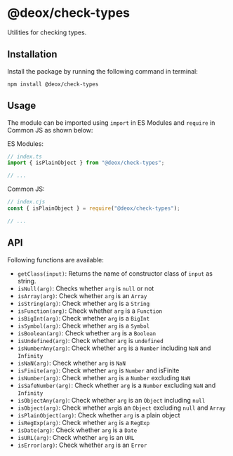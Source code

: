 # @deox/check-types

Utilities for checking types.

## Installation

Install the package by running the following command in terminal:

```shell
npm install @deox/check-types
```

## Usage

The module can be imported using `import` in ES Modules and `require` in Common JS as shown below:

ES Modules:

```ts
// index.ts
import { isPlainObject } from "@deox/check-types";

// ...
```

Common JS:

```cjs
// index.cjs
const { isPlainObject } = require("@deox/check-types");

// ...
```

## API

Following functions are available:  

* `getClass(input)`: Returns the name of constructor class of `input` as string.
* `isNull(arg)`: Checks whether `arg` is `null` or not
* `isArray(arg)`: Check whether `arg` is an `Array`
* `isString(arg)`: Check whether `arg` is a `String`
* `isFunction(arg)`: Check whether `arg` is a `Function`
* `isBigInt(arg)`: Check whether `arg` is a `BigInt`
* `isSymbol(arg)`: Check whether `arg` is a `Symbol`
* `isBoolean(arg)`: Check whether `arg` is a `Boolean`
* `isUndefined(arg)`: Check whether `arg` is `undefined`
* `isNumberAny(arg)`: Check whether `arg` is a `Number` including `NaN` and `Infinity`
* `isNaN(arg)`: Check whether `arg` is `NaN`
* `isFinite(arg)`: Check whether `arg` is `Number` and isFinite
* `isNumber(arg)`: Check whether `arg` is a `Number` excluding `NaN`
* `isSafeNumber(arg)`: Check whether `arg` is a `Number` excluding `NaN` and `Infinity`
* `isObjectAny(arg)`: Check whether `arg` is an `Object` including `null`
* `isObject(arg)`: Check whether `arg`is an `Object` excluding `null` and `Array`
* `isPlainObject(arg)`: Check whether `arg` is a plain object
* `isRegExp(arg)`: Check whether `arg` is a `RegExp`
* `isDate(arg)`: Check whether `arg` is a `Date`
* `isURL(arg)`: Check whether `arg` is an `URL`
* `isError(arg)`: Check whether `arg` is an `Error`
